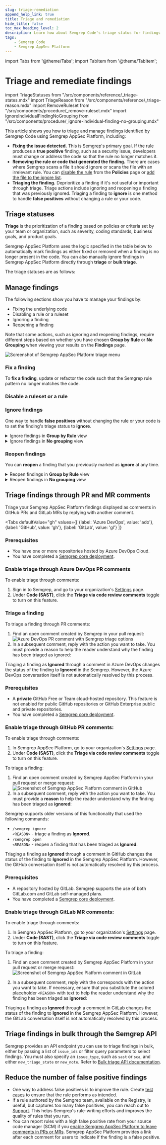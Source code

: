 ```yaml
---
slug: triage-remediation
append_help_link: true
title: Triage and remediation
hide_title: false
toc_max_heading_level: 2
description: Learn how about Semgrep Code's triage status for findings and how to triage and remediate findings.
tags:
    - Semgrep Code
    - Semgrep AppSec Platform
---
```


import Tabs from '@theme/Tabs';
import TabItem from '@theme/TabItem';

# Triage and remediate findings

import TriageStatuses from "/src/components/reference/_triage-states.mdx"
import TriageReason from "/src/components/reference/_triage-reason.mdx"
import RemoveRuleset from "/src/components/procedure/_remove-ruleset.mdx"
import IgnoreIndividualFindingNoGrouping from "/src/components/procedure/_ignore-individual-finding-no-grouping.mdx"


This article shows you how to triage and manage findings identified by Semgrep Code using Semgrep AppSec Platform, including:

- **Fixing the issue detected.** This is Semgrep's primary goal. If the rule produces a **true positive** finding, such as a security issue, developers must change or address the code so that the rule no longer matches it.
- **Removing the rule or code that generated the finding.** There are cases where Semgrep scans a file it should ignore or scans the file with an irrelevant rule. You can [disable the rule](/semgrep-code/policies#disable-rules) from the **Policies** page or [add the file to the ignore list](/ignoring-files-folders-code).
- **Triaging the finding.** Deprioritize a finding if it's not useful or important through triage. Triage actions include ignoring and reopening a finding that was previously ignored. Triaging a finding to **ignore** is one method to handle **false positives** without changing a rule or your code.
<!-- - **Create a Jira ticket from the finding (for Enterprise/Team Tier users.)** For findings that require more extensive refactoring, users can create a ticket in Jira through Semgrep AppSec Platform to track its resolution. -->

## Triage statuses

**Triage** is the prioritization of a finding based on policies or criteria set by your team or organization, such as severity, coding standards, business goals, and product goals.

Semgrep AppSec Platform uses the logic specified in the table below to automatically mark findings as either fixed or removed when a finding is no longer present in the code. You can also manually ignore findings in Semgrep AppSec Platform directly through **triage** or **bulk triage**.

The triage statuses are as follows:

<TriageStatuses />

## Manage findings

The following sections show you have to manage your findings by:

* Fixing the underlying code
* Disabling a rule or a ruleset
* Ignoring a finding
* Reopening a finding

Note that some actions, such as ignoring and reopening findings, require different steps based on whether you have chosen **Group by Rule** or **No Grouping** when viewing your results on the **Findings** page.

![Screenshot of Semgrep AppSec Platform triage menu](/img/app-findings-triage.png#md-width)

### Fix a finding

To **fix a finding**, update or refactor the code such that the Semgrep rule pattern no longer matches the code.

### Disable a ruleset or a rule

<RemoveRuleset />

### Ignore findings

One way to handle **false positives** without changing the rule or your code is to set the finding's triage status to **ignore**.

<details>
<summary>Ignore findings in <b>Group by Rule</b> view</summary>

To **ignore findings** in the **Group by Rule** view:

1. On the [Findings](https://semgrep.dev/orgs/-/findings?tab=open) page, click the **Status** filter, and then select **Open** status to see all open findings.
2. Perform one of these steps:
    - To select more findings from the same rule, click the **Triage** button on the card of the finding.
    - To select individual findings reported by a rule, fill in the checkboxes of the finding, and then click the **Triage** button on the card of the finding.
3. Optional: Write a reason to describe why the finding was ignored.
4. Click **Ignore**.

</details>

<details>
<summary>Ignore findings in <b> No grouping</b> view</summary>

To **ignore individual finding** in the **No grouping** view, follow these steps:

<IgnoreIndividualFindingNoGrouping />

To **ignore multiple findings** in the **No grouping** view, follow these steps:

1. On the [Findings](https://semgrep.dev/orgs/-/findings?tab=open) page, click the **Status** filter, and then select **Open** status to see all open findings.
2. Perform one of these steps:
    - Select all findings by clicking on the header row checkbox that states **Showing X open findings**. You can navigate to succeeding pages and add other results to the current selection.
    - Select more findings by clicking on their checkboxes.
3. Click the **Triage** button.
4. Optional: Select a reason of why you are ignoring a finding. Choose one of the following options: **False positive**, **Acceptable risk**, **No time to fix**.
5. Select **Ignored** from the dropdown menu.
6. Click **Save**.

</details>

### Reopen findings

You can **reopen** a finding that you previously marked as **ignore** at any time.

<details>
<summary>Reopen findings in <b>Group by Rule</b> view</summary>

To **reopen findings** in the **Group by Rule** view, follow these steps:

1. On the [Findings](https://semgrep.dev/orgs/-/findings?tab=open) page, click the **Status** filter, and then select the **Ignored** or **Fixed** status to see all ignored or fixed findings.
2. Perform one of these steps:
    - To select more findings from the same rule, click the **Triage** button on the card of the finding.
    - To select individual findings reported by a rule, fill in the checkboxes for the finding, and then click the **Triage** button on the finding card.
3. Optional: Write a reason to describe why the finding was ignored.
4. Click **Reopen**.

</details>

<details>
<summary>Reopen findings in <b>No grouping</b> view</summary>

To **reopen individual findings** in the No grouping view, follow these steps:

1. On the [Findings](https://semgrep.dev/orgs/-/findings?tab=open) page, click the **Status** filter, and then select **Ignored** or **Fixed** status to see all ignored or fixed findings.
2. Next to a finding you want to ignore, click the **Reopen** <i class="fa-regular fa-chevron-down"></i>.
3. Optional: Add a note.
4. Click **Save**.

To **reopen multiple findings** in the **No grouping** view, follow these steps:

1. On the [Findings](https://semgrep.dev/orgs/-/findings?tab=open) page, click the **Status** filter, and then select the **Ignored** or **Fixed** status to see all ignored or fixed findings.
1. Perform one of these steps:
    - Select all findings by clicking on the header row checkbox that states **Showing X open findings**. You can navigate to succeeding pages and add other results to the current selection.
    - Select relevant findings one by one by clicking on their checkboxes.
1. Click the **Triage** button.
1. In the **Triage state** dropdown menu, select **Reopened**.
1. Click **Save**.

</details>

## Triage findings through PR and MR comments

Triage your Semgrep AppSec Platform findings displayed as comments in GitHub PRs and GitLab MRs by replying with another comment.

<Tabs
    defaultValue="gh"
    values={[
        {label: 'Azure DevOps', value: 'ado'},
        {label: 'GitHub', value: 'gh'},
        {label: 'GitLab', value: 'gl'}
    ]}
>

<!-- <TabItem value='current'>
### Prerequisites
- A **private** GitHub Free or Team cloud-hosted repository. This feature is not enabled for public GitHub repositories or GitHub Enterprise public and private repositories.
- You have completed a [Semgrep core deployment](/deployment/core-deployment).

### To enable triage through comments:

1. In Semgrep AppSec Platform, go to your organization's [Settings](https://semgrep.dev/orgs/-/projects/-/repo-to-scan) page.
2. Enable the **Triage via comment** <i class="fa-solid fa-toggle-large-on"></i> toggle.

To triage a finding in GitHub:

1. Find an open comment created by Semgrep AppSec Platform in GitHub PR:
    ![Screenshot of Semgrep AppSec Platform comment in GitHub](/img/semgrep-app-comment-github.png#md-width)

2. In a subsequent comment, reply with <code>/semgrep ignore <span className="placeholder">&lt;REASON&gt;</span></code>. Substitute the colored placeholder <code><span className="placeholder">&lt;REASON&gt;</span></code> with text to help the reader understand why the status of a comment is ignored. Alternatively, you can reopen a finding that was previously ignored using <code>/semgrep open <span className="placeholder">&lt;REASON&gt;</span></code>.

Ignoring a finding through a comment in GitHub changes the status of the finding to **ignored** in the Semgrep AppSec Platform. The GitHub conversation itself is not automatically resolved by this process.

:::tip
You can also reopen a finding that was previously ignored. To do so, in step 2. of the preceding procedure, use `/semgrep open`. For `/semgrep open` the reason field is optional.
:::

</TabItem>  -->

<TabItem value='ado'>

### Prerequisites

- You have one or more repositories hosted by Azure DevOps Cloud.
- You have completed a [Semgrep core deployment](/deployment/core-deployment).

### Enable triage through Azure DevOps PR comments

To enable triage through comments:

1. Sign in to Semgrep, and go to your organization's [Settings](https://semgrep.dev/orgs/-/settings) page.
2. Under **Code (SAST)**, click the **Triage via code review comments** <i class="fa-solid fa-toggle-large-on"></i> toggle to turn on this feature.

### Triage a finding

To triage a finding through PR comments:

1. Find an open comment created by Semgrep in your pull request:
    ![Azure DevOps PR comment with Semgrep triage options](/img/ado-pr-comment.png#md-width)
2. In a subsequent comment, reply with the action you want to take. You must provide a reason to help the reader understand why the finding has been triaged as ignored:
    <TriageReason />

Triaging a finding as **Ignored** through a comment in Azure DevOps changes the status of the finding to **Ignored** in the Semgrep. However, the Azure DevOps conversation itself is not automatically resolved by this process.

</TabItem>

<TabItem value='gh'>

### Prerequisites
- A **private** GitHub Free or Team cloud-hosted repository. This feature is not enabled for public GitHub repositories or GitHub Enterprise public and private repositories.
- You have completed a [Semgrep core deployment](/deployment/core-deployment).

### Enable triage through GitHub PR comments:

To enable triage through comments:

1. In Semgrep AppSec Platform, go to your organization's [Settings](https://semgrep.dev/orgs/-/settings) page.
2. Under **Code (SAST)**, click the **Triage via code review comments** <i class="fa-solid fa-toggle-large-on"></i> toggle to turn on this feature.

To triage a finding:

1. Find an open comment created by Semgrep AppSec Platform in your pull request or merge request:
    ![Screenshot of Semgrep AppSec Platform comment in GitHub](/img/semgrep-app-comment-github-beta.png#md-width)
2. In a subsequent comment, reply with the action you want to take. You must provide a **reason** to help the reader understand why the finding has been triaged as **ignored**:
    <TriageReason />

Semgrep supports older versions of this functionality that used the following commands:
- <code>/semgrep ignore <span className="placeholder">&lt;REASON&gt;</span></code> - triage a finding as **Ignored**.
- <code>/semgrep open <span className="placeholder">&lt;REASON&gt;</span></code> - reopen a finding that has been triaged as **Ignored**.

Triaging a finding as **Ignored** through a comment in GitHub changes the status of the finding to **Ignored** in the Semgrep AppSec Platform. However, the GitHub conversation itself is not automatically resolved by this process.

</TabItem>
<TabItem value='gl'>

### Prerequisites
- A repository hosted by GitLab. Semgrep supports the use of both GitLab.com and GitLab self-managed plans.
- You have completed a [Semgrep core deployment](/deployment/core-deployment).

### Enable triage through GitLab MR comments:

To enable triage through comments:

1. In Semgrep AppSec Platform, go to your organization's [Settings](https://semgrep.dev/orgs/-/settings) page.
2. Under **Code (SAST)**, click the **Triage via code review comments** <i class="fa-solid fa-toggle-large-on"></i> toggle to turn on this feature.

To triage a finding:

1. Find an open comment created by Semgrep AppSec Platform in your pull request or merge request:
    ![Screenshot of Semgrep AppSec Platform comment in GitLab](/img/semgrep-app-comment-gitlab.png#md-width)

2. In a subsequent comment, reply with the corresponds with the action you want to take. If necessary, ensure that you substitute the colored placeholder `<REASON>` with text to help the reader understand why the finding has been triaged as **ignored**:
    <TriageReason />

Triaging a finding as **Ignored** through a comment in GitLab changes the status of the finding to **Ignored** in the Semgrep AppSec Platform. However, the GitLab conversation itself is not automatically resolved by this process.

</TabItem>
</Tabs>

## Triage findings in bulk through the Semgrep API

Semgrep provides an API endpoint you can use to triage findings in bulk, either by passing a list of `issue_ids` or filter query parameters to select findings. You must also specify an `issue_type`, such as `sast` or `sca`, and either  `new_triage_state` or `new_note`. Refer to [<i class="fas fa-external-link fa-xs"></i> Bulk triage API documentation](https://semgrep.dev/api/v1/docs/#tag/TriageService).

## Reduce the number of false positive findings

* One way to address false positives is to improve the rule. Create [test cases](/docs/writing-rules/testing-rules) to ensure that the rule performs as intended.
* If a rule authored by the Semgrep team, available on the Registry, is useful, but captures too many false positives, you can reach out to [Support](/support). This helps Semgrep's rule-writing efforts and improves the quality of rules that you run.
* You can report rules with a high false positive rate from your source code manager (SCM) if you [enable Semgrep AppSec Platform to leave comments in PRs or MRs](/category/pr-or-mr-comments). Semgrep AppSec Platform provides a link after each comment for users to indicate if the finding is a false positive.
